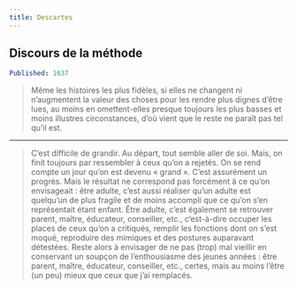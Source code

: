 ```yaml
---
title: Descartes
---
```


## Discours de la méthode

``` yaml
Published: 1637
```

> Même les histoires les plus fidèles, si elles ne changent ni n’augmentent la
> valeur des choses pour les rendre plus dignes d’être lues, au moins en
> omettent-elles presque toujours les plus basses et moins illustres
> circonstances, d’où vient que le reste ne paraît pas tel qu’il est.

--------------------------------------------------------------------------------

> C’est difficile de grandir.  Au départ, tout semble aller de soi.  Mais, on
> finit toujours par ressembler à ceux qu’on a rejetés.  On se rend compte un jour
> qu’on est devenu « grand ».  C’est assurément un progrès.  Mais le résultat ne
> correspond pas forcément à ce qu’on envisageait : être adulte, c’est aussi
> réaliser qu’un adulte est quelqu’un de plus fragile et de moins accompli que ce
> qu’on s’en représentait étant enfant.  Être adulte, c’est également se retrouver
> parent, maître, éducateur, conseiller, etc., c’est-à-dire occuper les places de
> ceux qu’on a critiqués, remplir les fonctions dont on s’est moqué, reproduire
> des mimiques et des postures auparavant détestées.  Reste alors à envisager de
> ne pas (trop) mal vieillir en conservant un soupçon de l’enthousiasme des jeunes
> années : être parent, maître, éducateur, conseiller, etc., certes, mais au moins
> l’être (un peu) mieux que ceux que j’ai remplacés.
